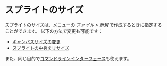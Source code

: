 # スプライトのサイズ

スプライトのサイズは、メニューの *ファイル > 新規* で作成するときに指定することができます。
以下の方法で変更も可能です：

* [キャンバスサイズの変更](canvas.md)
* [スプライトの中身をリサイズ](resize.md)

また、同じ目的で[コマンドラインインターフェース](cli.md#resize-one-sprite-to-several-dimensions)も使えます。
